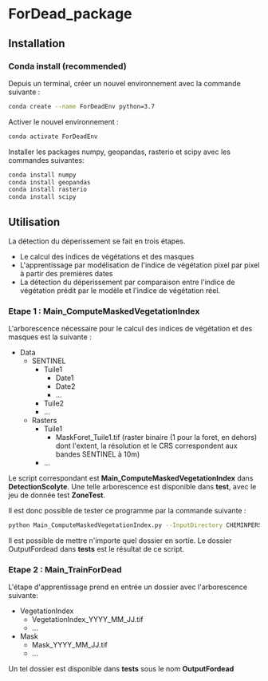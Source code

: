 # ForDead_package

## Installation
### Conda install (recommended)
Depuis un terminal, créer un nouvel environnement avec la commande suivante :

```bash
conda create --name ForDeadEnv python=3.7
```
Activer le nouvel environnement :
```bash
conda activate ForDeadEnv
```
Installer les packages numpy, geopandas, rasterio et scipy avec les commandes suivantes:
```bash
conda install numpy
conda install geopandas
conda install rasterio
conda install scipy
```


## Utilisation
La détection du déperissement se fait en trois étapes.
- Le calcul des indices de végétations et des masques
- L'apprentissage par modélisation de l'indice de végétation pixel par pixel à partir des premières dates
- La détection du déperissement par comparaison entre l'indice de végétation prédit par le modèle et l'indice de végétation réel.

### Etape 1 : Main_ComputeMaskedVegetationIndex
L'arborescence nécessaire pour le calcul des indices de végétation et des masques est la suivante :

* Data
    * SENTINEL
        * Tuile1
            * Date1
            * Date2
            * ...
        * Tuile2
        * ...
    * Rasters
        * Tuile1
            * MaskForet_Tuile1.tif (raster binaire (1 pour la foret, en dehors) dont l'extent, la résolution et le CRS correspondent aux bandes SENTINEL à 10m)
        * ...

Le script correspondant est __Main_ComputeMaskedVegetationIndex__ dans __DetectionScolyte__. Une telle arborescence est disponible dans __test__, avec le jeu de donnée test __ZoneTest__.

Il est donc possible de tester ce programme par la commande suivante :
```bash
python Main_ComputeMaskedVegetationIndex.py --InputDirectory CHEMINPERSO/tests/Data/ --OutputDirectory CHEMINPERSO/tests/OutputFordead
```
Il est possible de mettre n'importe quel dossier en sortie. Le dossier OutputFordead dans __tests__ est le résultat de ce script.

### Etape 2 : Main_TrainForDead
L'étape d'apprentissage prend en entrée un dossier avec l'arborescence suivante:
* VegetationIndex 
    * VegetationIndex_YYYY_MM_JJ.tif
    * ...
* Mask
    * Mask_YYYY_MM_JJ.tif
    * ...

Un tel dossier est disponible dans __tests__ sous le nom __OutputFordead__
